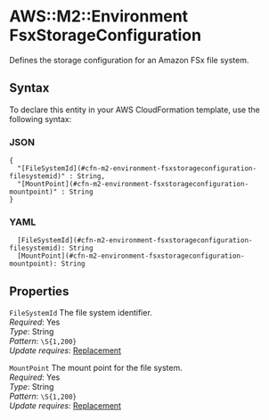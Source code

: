 # AWS::M2::Environment FsxStorageConfiguration<a name="aws-properties-m2-environment-fsxstorageconfiguration"></a>

Defines the storage configuration for an Amazon FSx file system\.

## Syntax<a name="aws-properties-m2-environment-fsxstorageconfiguration-syntax"></a>

To declare this entity in your AWS CloudFormation template, use the following syntax:

### JSON<a name="aws-properties-m2-environment-fsxstorageconfiguration-syntax.json"></a>

```
{
  "[FileSystemId](#cfn-m2-environment-fsxstorageconfiguration-filesystemid)" : String,
  "[MountPoint](#cfn-m2-environment-fsxstorageconfiguration-mountpoint)" : String
}
```

### YAML<a name="aws-properties-m2-environment-fsxstorageconfiguration-syntax.yaml"></a>

```
  [FileSystemId](#cfn-m2-environment-fsxstorageconfiguration-filesystemid): String
  [MountPoint](#cfn-m2-environment-fsxstorageconfiguration-mountpoint): String
```

## Properties<a name="aws-properties-m2-environment-fsxstorageconfiguration-properties"></a>

`FileSystemId` <a name="cfn-m2-environment-fsxstorageconfiguration-filesystemid"></a>
The file system identifier\.  
_Required_: Yes  
_Type_: String  
_Pattern_: `\S{1,200}`  
_Update requires_: [Replacement](https://docs.aws.amazon.com/AWSCloudFormation/latest/UserGuide/using-cfn-updating-stacks-update-behaviors.html#update-replacement)

`MountPoint` <a name="cfn-m2-environment-fsxstorageconfiguration-mountpoint"></a>
The mount point for the file system\.  
_Required_: Yes  
_Type_: String  
_Pattern_: `\S{1,200}`  
_Update requires_: [Replacement](https://docs.aws.amazon.com/AWSCloudFormation/latest/UserGuide/using-cfn-updating-stacks-update-behaviors.html#update-replacement)
